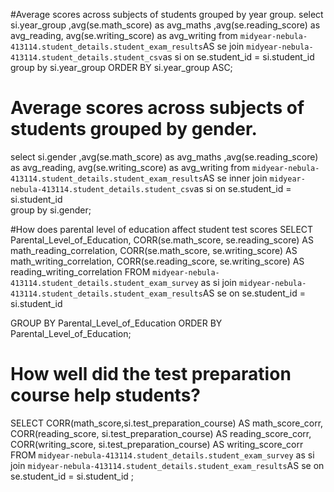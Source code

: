 #Average scores across subjects of students grouped by year group.
select si.year_group ,avg(se.math_score) as avg_maths ,avg(se.reading_score) as avg_reading, avg(se.writing_score) as avg_writing from `midyear-nebula-413114.student_details.student_exam_results`AS se join `midyear-nebula-413114.student_details.student_csv`as si
on se.student_id = si.student_id  
group by si.year_group 
ORDER BY si.year_group  ASC;
#	Average scores across subjects of students grouped by gender.
select si.gender ,avg(se.math_score) as avg_maths ,avg(se.reading_score) as avg_reading, avg(se.writing_score) as avg_writing from `midyear-nebula-413114.student_details.student_exam_results`AS se inner join `midyear-nebula-413114.student_details.student_csv`as si
on se.student_id = si.student_id  
group by si.gender;

#How does parental level of education affect student test scores
SELECT
  Parental_Level_of_Education,
  CORR(se.math_score, se.reading_score) AS math_reading_correlation,
  CORR(se.math_score, se.writing_score) AS math_writing_correlation,
  CORR(se.reading_score, se.writing_score) AS reading_writing_correlation
FROM
  `midyear-nebula-413114.student_details.student_exam_survey` as si
join 
  `midyear-nebula-413114.student_details.student_exam_results`AS se
on se.student_id = si.student_id  

GROUP BY
  Parental_Level_of_Education
ORDER BY
  Parental_Level_of_Education;
# How well did the test preparation course help students?
SELECT
  CORR(math_score,si.test_preparation_course) AS math_score_corr,
  CORR(reading_score, si.test_preparation_course) AS reading_score_corr,
  CORR(writing_score, si.test_preparation_course) AS writing_score_corr
FROM
  `midyear-nebula-413114.student_details.student_exam_survey` as si
join 
  `midyear-nebula-413114.student_details.student_exam_results`AS se
on se.student_id = si.student_id ;


